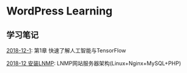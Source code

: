 # WordPress Learning
## 学习笔记
[2018-12-1](01/13.md): 第1章 快速了解人工智能与TensorFlow

[2018-12 安装LNMP](LNMP_18.md): LNMP网站服务器架构(Linux+Nginx+MySQL+PHP)

